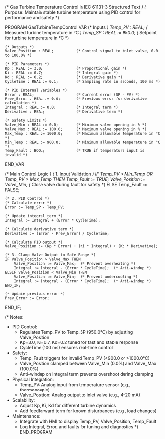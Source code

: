 (* Gas Turbine Temperature Control in IEC 61131-3 Structured Text *)
(* Purpose: Maintain stable turbine temperature using PID control for performance and safety *)

PROGRAM GasTurbineTempControl
VAR
    (* Inputs *)
    Temp_PV : REAL;                 (* Measured turbine temperature in °C *)
    Temp_SP : REAL := 950.0;        (* Setpoint for turbine temperature in °C *)

    (* Outputs *)
    Valve_Position : REAL;          (* Control signal to inlet valve, 0.0 to 100.0% *)

    (* PID Parameters *)
    Kp : REAL := 3.0;               (* Proportional gain *)
    Ki : REAL := 0.7;               (* Integral gain *)
    Kd : REAL := 0.2;               (* Derivative gain *)
    CycleTime : REAL := 0.1;        (* Sampling rate in seconds, 100 ms *)

    (* PID Internal Variables *)
    Error : REAL;                   (* Current error (SP - PV) *)
    Prev_Error : REAL := 0.0;       (* Previous error for derivative calculation *)
    Integral : REAL := 0.0;         (* Integral term *)
    Derivative : REAL;              (* Derivative term *)

    (* Safety Limits *)
    Valve_Min : REAL := 0.0;        (* Minimum valve opening in % *)
    Valve_Max : REAL := 100.0;      (* Maximum valve opening in % *)
    Max_Temp : REAL := 1000.0;      (* Maximum allowable temperature in °C *)
    Min_Temp : REAL := 900.0;       (* Minimum allowable temperature in °C *)
    Temp_Fault : BOOL;              (* TRUE if temperature input is invalid *)
END_VAR

(* Main Control Logic *)
(* 1. Input Validation *)
IF Temp_PV < Min_Temp OR Temp_PV > Max_Temp THEN
    Temp_Fault := TRUE;
    Valve_Position := Valve_Min;  (* Close valve during fault for safety *)
ELSE
    Temp_Fault := FALSE;

    (* 2. PID Control *)
    (* Calculate error *)
    Error := Temp_SP - Temp_PV;

    (* Update integral term *)
    Integral := Integral + (Error * CycleTime);

    (* Calculate derivative term *)
    Derivative := (Error - Prev_Error) / CycleTime;

    (* Calculate PID output *)
    Valve_Position := (Kp * Error) + (Ki * Integral) + (Kd * Derivative);

    (* 3. Clamp Valve Output to Safe Range *)
    IF Valve_Position > Valve_Max THEN
        Valve_Position := Valve_Max;  (* Prevent overheating *)
        Integral := Integral - (Error * CycleTime);  (* Anti-windup *)
    ELSIF Valve_Position < Valve_Min THEN
        Valve_Position := Valve_Min;  (* Prevent undercooling *)
        Integral := Integral - (Error * CycleTime);  (* Anti-windup *)
    END_IF;

    (* Update previous error *)
    Prev_Error := Error;
END_IF;

(* Notes:
   - PID Control:
     - Regulates Temp_PV to Temp_SP (950.0°C) by adjusting Valve_Position
     - Kp=3.0, Ki=0.7, Kd=0.2 tuned for fast and stable response
     - CycleTime (100 ms) ensures real-time control
   - Safety:
     - Temp_Fault triggers for invalid Temp_PV (<900.0 or >1000.0°C)
     - Valve_Position clamped between Valve_Min (0.0%) and Valve_Max (100.0%)
     - Anti-windup on Integral term prevents overshoot during clamping
   - Physical Integration:
     - Temp_PV: Analog input from temperature sensor (e.g., thermocouple)
     - Valve_Position: Analog output to inlet valve (e.g., 4–20 mA)
   - Scalability:
     - Adjust Kp, Ki, Kd for different turbine dynamics
     - Add feedforward term for known disturbances (e.g., load changes)
   - Maintenance:
     - Integrate with HMI to display Temp_PV, Valve_Position, Temp_Fault
     - Log Integral, Error, and faults for tuning and diagnostics
*)
END_PROGRAM
